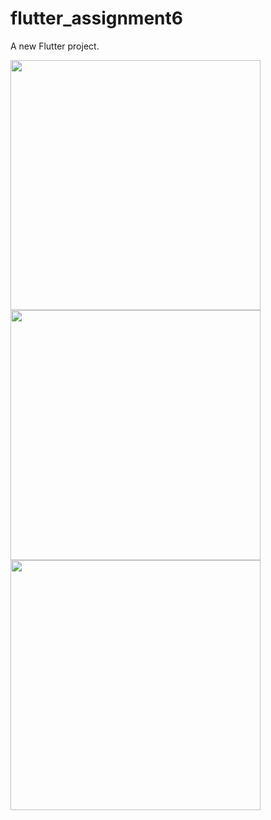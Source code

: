 # flutter_assignment6

A new Flutter project.

<img src="https://user-images.githubusercontent.com/60323598/187311257-28571dee-2bdb-4df8-bd14-831717ac38fc.png" height="400">    <img src="https://user-images.githubusercontent.com/60323598/187311293-3aa01feb-d981-49bc-ace4-8f59f3dbb16b.png" height="400">      <img src="https://user-images.githubusercontent.com/60323598/187311315-08bef41e-7cdb-4b03-8a04-0cc6fc601540.png" height="400">
